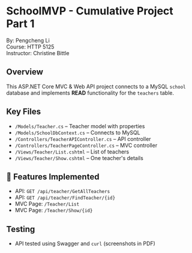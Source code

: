 # SchoolMVP - Cumulative Project Part 1

By: Pengcheng Li  
Course: HTTP 5125  
Instructor: Christine Bittle

## Overview

This ASP.NET Core MVC & Web API project connects to a MySQL `school` database and implements **READ** functionality for the `teachers` table.

## Key Files

- `/Models/Teacher.cs` – Teacher model with properties
- `/Models/SchoolDbContext.cs` – Connects to MySQL
- `/Controllers/TeacherAPIController.cs` – API controller
- `/Controllers/TeacherPageController.cs` – MVC controller
- `/Views/Teacher/List.cshtml` – List of teachers
- `/Views/Teacher/Show.cshtml` – One teacher's details

## 🔗 Features Implemented

-  API: `GET /api/teacher/GetAllTeachers`
-  API: `GET /api/teacher/FindTeacher/{id}`
-  MVC Page: `/Teacher/List`
-  MVC Page: `/Teacher/Show/{id}`

## Testing

- API tested using Swagger and `curl` (screenshots in PDF)
